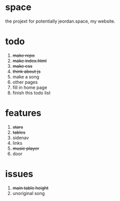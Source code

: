 # space
the projext for potentially jeordan.space, my website.

# todo
1. ~~make repo~~
2. ~~make index.html~~
3. ~~make css~~
4. ~~think about js~~
5. make a song
6. other pages
7. fill in home page
100. finish this todo list

# features
1. ~~stars~~
2. ~~tables~~
3. sidenav
4. links
5. ~~music player~~
6. door

# issues
1. ~~main table height~~
2. unoriginal song
